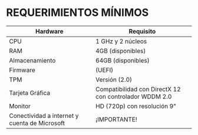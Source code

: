 # REQUERIMIENTOS MÍNIMOS

| Hardware | Requisito |
|--------------------|------------|
| CPU | 1 GHz y 2 núcleos |
| RAM | 4GB (disponibles) |
| Almacenamiento | 64GB (disponibles) |
| Firmware | (UEFI) |
| TPM | Versión (2.0) |
| Tarjeta Gráfica | Compatibilidad con DirectX 12 con controlador WDDM 2.0 |
| Monitor | HD (720p) con resolución 9" |
| Conectividad a internet y cuenta de Microsoft | ¡IMPORTANTE! |
